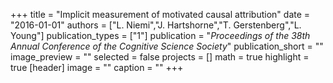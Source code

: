 +++
title = "Implicit measurement of motivated causal attribution"
date = "2016-01-01"
authors = ["L. Niemi","J. Hartshorne","T. Gerstenberg","L. Young"]
publication_types = ["1"]
publication = "_Proceedings of the 38th Annual Conference of the Cognitive Science Society_"
publication_short = ""
image_preview = ""
selected = false
projects = []
math = true
highlight = true
[header]
image = ""
caption = ""
+++

